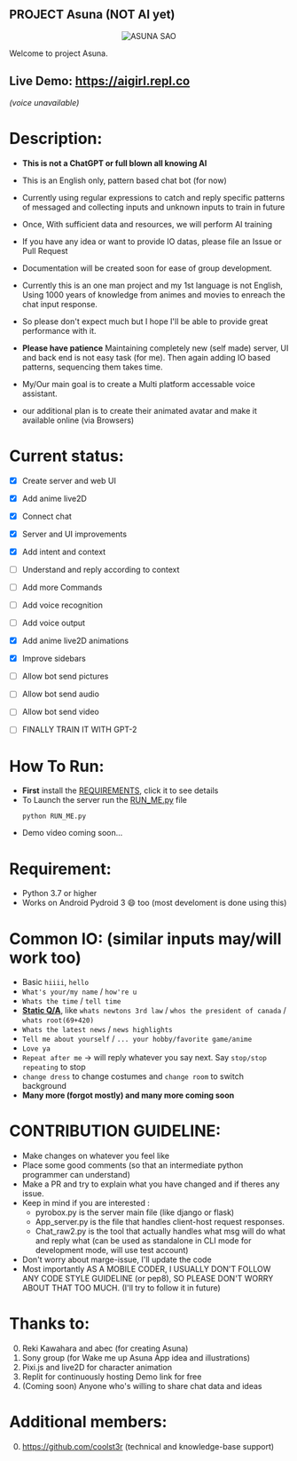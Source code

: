PROJECT Asuna (NOT AI yet)
-------------
<p align="center"><img src="https://user-images.githubusercontent.com/34002411/214065966-6fcbd90f-0948-42dd-b846-5e6130a78421.jpg" alt="ASUNA SAO"/></p>

Welcome to project Asuna.

## Live Demo: https://aigirl.repl.co
*(voice unavailable)*


# Description:
* **This is not a ChatGPT or full blown all knowing AI**
* This is an English only, pattern based chat bot (for now)
* Currently using regular expressions to catch and reply specific patterns of messaged and collecting inputs and unknown inputs to train in future
* Once, With sufficient data and resources, we will perform AI training
* If you have any idea or want to provide IO datas, please file an Issue or Pull Request
* Documentation will be created soon for ease of group development.
* Currently this is an one man project and my 1st language is not English, Using 1000 years of knowledge from animes and movies to enreach the chat input response.
* So please don't expect much but I hope I'll be able to provide great performance with it.

* **Please have patience** Maintaining completely new (self made) server, UI and back end is not easy task (for me). Then again adding IO based patterns, sequencing them takes time.


* My/Our main goal is to create a Multi platform accessable voice assistant.

* our additional plan is to create their animated avatar and make it available online (via Browsers)


# Current status:
- [x] Create server and web UI
- [x] Add anime live2D
- [x] Connect chat 
- [x] Server and UI improvements
- [x] Add intent and context
- [ ] Understand and reply according to context
- [ ] Add more Commands
- [ ] Add voice recognition
- [ ] Add voice output
- [x] Add anime live2D animations
- [x] Improve sidebars
- [ ] Allow bot send pictures
- [ ] Allow bot send audio
- [ ] Allow bot send video
- [ ] FINALLY TRAIN IT WITH GPT-2




# How To Run:
* **First** install the [REQUIREMENTS](/REQUIREMENTS.md), click it to see details
* To Launch the server run the [RUN_ME.py](/RUN_ME.py) file
  ```
  python RUN_ME.py
  ```
* Demo video coming soon...


# Requirement:
* Python 3.7 or higher
* Works on Android Pydroid 3 😄 too (most develoment is done using this)


# Common IO: (similar inputs may/will work too)
* Basic `hiiii`, `hello`
* `What's your/my name` / `how're u`
* `Whats the time` / `tell time`
* <ins>**Static Q/A**</ins>, like `whats newtons 3rd law` / `whos the president of canada` / `whats root(69+420)`
* `Whats the latest news` / `news highlights`
* `Tell me about yourself` / `... your hobby/favorite game/anime`
* `Love ya`
* `Repeat after me` -> will reply whatever you say next. Say `stop/stop repeating` to stop
* `change dress` to change costumes and `change room` to switch background 
* **Many more (forgot mostly) and many more coming soon**


# CONTRIBUTION GUIDELINE:
* Make changes on whatever you feel like
* Place some good comments (so that an intermediate python programmer can understand)
* Make a PR and try to explain what you have changed and if theres any issue.
* Keep in mind if you are interested :
  * pyrobox.py is the server main file (like django or flask)
  * App_server.py is the file that handles client-host request responses.
  * Chat_raw2.py is the tool that actually handles what msg will do what and reply what (can be used as standalone in CLI mode for development mode, will use test account)
* Don't worry about marge-issue, I'll update the code
* Most importantly AS A MOBILE CODER, I USUALLY DON'T FOLLOW ANY CODE STYLE GUIDELINE (or pep8), SO PLEASE DON'T WORRY ABOUT THAT TOO MUCH. (I'll try to follow it in future)

# Thanks to:
0. Reki Kawahara and abec (for creating Asuna)
1. Sony group (for Wake me up Asuna App idea and illustrations)
2. Pixi.js and live2D for character animation
3. Replit for continuously hosting Demo link for free
4. (Coming soon) Anyone who's willing to share chat data and ideas

# Additional members:
0. https://github.com/coolst3r (technical and knowledge-base support)
